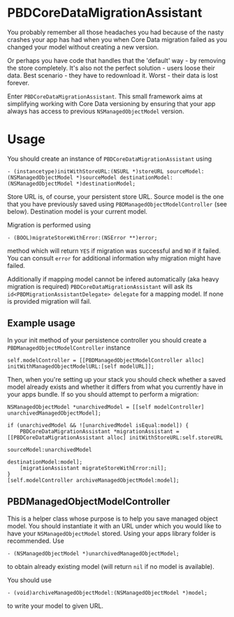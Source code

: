 # PBDCoreDataMigrationAssistant

You probably remember all those headaches you had because of the nasty crashes your app has had when you when Core Data migration failed as you changed your model without creating a new version. 

Or perhaps you have code that handles that the 'default' way - by removing the store completely. It's also not the perfect solution - users loose their data. Best scenario - they have to redownload it. Worst - their data is lost forever. 

Enter `PBDCoreDataMigrationAssistant`. This small framework aims at simplifying working with Core Data versioning by ensuring that your app always has access to previous `NSManagedObjectModel` version. 

# Usage

You should create an instance of `PBDCoreDataMigrationAssistant` using

```
- (instancetype)initWithStoreURL:(NSURL *)storeURL sourceModel:(NSManagedObjectModel *)sourceModel destinationModel:(NSManagedObjectModel *)destinationModel;
```

Store URL is, of course, your persistent store URL. Source model is the one that you have previously saved using `PBDManagedObjectModelController` (see below). Destination model is your current model. 

Migration is performed using 

```
- (BOOL)migrateStoreWithError:(NSError **)error;
```

method which will return `YES` if migration was successful and `NO` if it failed. You can consult `error` for additional information why migration might have failed. 

Additionally if mapping model cannot be infered automatically (aka heavy migration is required) `PBDCoreDataMigrationAssistant` will ask its `id<PBDMigrationAssistantDelegate> delegate` for a mapping model. If none is provided migration will fail. 

## Example usage

In your init method of your persistence controller you should create a `PBDManagedObjectModelController` instance

```
self.modelController = [[PBDManagedObjectModelController alloc] initWithManagedObjectModelURL:[self modelURL]];
```

Then, when you're setting up your stack you should check whether a saved model already exists and whether it differs from what you currently have in your apps bundle. If so you should attempt to perform a migration:

```
NSManagedObjectModel *unarchivedModel = [[self modelController] unarchivedManagedObjectModel];

if (unarchivedModel && ![unarchivedModel isEqual:model]) {
    PBDCoreDataMigrationAssistant *migrationAssistant = [[PBDCoreDataMigrationAssistant alloc] initWithStoreURL:self.storeURL
                                                                                                        sourceModel:unarchivedModel
                                                                                                   destinationModel:model];
    [migrationAssistant migrateStoreWithError:nil];
}
[self.modelController archiveManagedObjectModel:model];
```

## PBDManagedObjectModelController

This is a helper class whose purpose is to help you save managed object model. You should instantiate it with an URL under which you would like to have your `NSManagedObjectModel` stored. Using your apps library folder is recommended. 
Use 

```
- (NSManagedObjectModel *)unarchivedManagedObjectModel;
```

to obtain already existing model (will return `nil` if no model is available). 

You should use

```
- (void)archiveManagedObjectModel:(NSManagedObjectModel *)model;
```

to write your model to given URL. 
